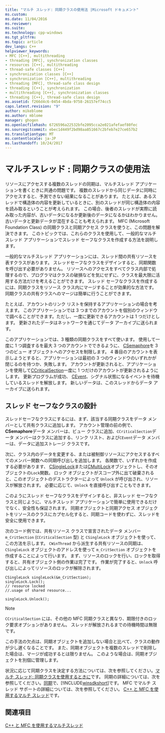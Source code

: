 ```yaml
---
title: "マルチ スレッド: 同期クラスの使用法 |Microsoft ドキュメント"
ms.custom: 
ms.date: 11/04/2016
ms.reviewer: 
ms.suite: 
ms.technology: cpp-windows
ms.tgt_pltfrm: 
ms.topic: article
dev_langs: C++
helpviewer_keywords:
- MFC [C++], multithreading
- threading [MFC], synchronization classes
- resources [C++], multithreading
- thread-safe classes [C++]
- synchronization classes [C++]
- synchronization [C++], multithreading
- threading [MFC], thread-safe class design
- threading [C++], synchronization
- multithreading [C++], synchronization classes
- threading [C++], thread-safe class design
ms.assetid: f266d4c6-0454-4bda-9758-26157ef74cc5
caps.latest.revision: "9"
author: mikeblome
ms.author: mblome
manager: ghogen
ms.openlocfilehash: 6726596a22532bfe2095cca2e021afefaef80fec
ms.sourcegitcommit: ebec1d449f2bd98aa851667c2bfeb7e27ce657b2
ms.translationtype: MT
ms.contentlocale: ja-JP
ms.lasthandoff: 10/24/2017
---
```

# <a name="multithreading-how-to-use-the-synchronization-classes"></a>マルチスレッド : 同期クラスの使用法
リソースにアクセスする複数のスレッドの同期は、マルチスレッド アプリケーションを書くときに共通の問題です。 複数のスレッドから同じデータに同時にアクセスすると、予測できない結果になることがあります。 たとえば、あるスレッドで構造体の内容を更新しているときに、別のスレッドが同じ構造体の内容を読み取るということが考えられます。 この場合、後者のスレッドが実際に読み取った内容が、古いデータになるか更新後のデータになるかはわかりません。古いデータと更新データが混在することも考えられます。 MFC (Microsoft Foundation Class) の同期クラスと同期アクセス クラスを使うと、この問題を解決できます。 このトピックでは、これらのクラスを使用して、一般的なマルチスレッド アプリケーションでスレッド セーフなクラスを作成する方法を説明します。  
  
 一般的なマルチスレッド アプリケーションには、スレッド間の共有リソースを表すクラスがあります。 スレッドセーフなクラスをデザインすると、同期関数を呼び出す必要がありません。 リソースへのアクセスをすべてクラス内部で処理するので、プログラマはクラスの破損などを気にせずに、クラスを最大限に活用する方法だけを考えることができます。 スレッド セーフなクラスを作成するには、同期クラスをリソース クラス内にマージすることが効果的な方法です。 同期クラスの共有クラスへのマージは簡単に行うことができます。  
  
 たとえば、アカウントのリンク リストを保持するアプリケーションの場合を考えます。 このアプリケーションでは 3 つまでのアカウントを個別のウィンドウで調べることができます。ただし、一度に更新できるアカウントは 1 つだけとします。 更新されたデータはネットワークを通じてデータ アーカイブに送られます。  
  
 このアプリケーションでは、3 種類の同期クラスをすべて使います。 使用して一度に 1 つ調査するを最大 3 つのアカウントでできるように、 [CSemaphore](../mfc/reference/csemaphore-class.md)を 3 つのビュー オブジェクトへのアクセスを制限します。 4 番目のアカウントを表示しようとすると、アプリケーションは最初の 3 つのウィンドウのいずれかが閉じるのを待つか、失敗します。 アカウントが更新されると、アプリケーションを使用して[CCriticalSection](../mfc/reference/ccriticalsection-class.md)一度に 1 つだけのアカウントが更新されるようにします。 更新プログラムが成功、 [CEvent](../mfc/reference/cevent-class.md)、シグナル状態になるイベントを待機しているスレッドを解放します。 新しいデータは、このスレッドからデータ アーカイブに送られます。  
  
##  <a name="_mfc_designing_a_thread.2d.safe_class"></a>スレッド セーフなクラスの設計  
 スレッドセーフなクラスにするには、まず、該当する同期クラスをデータ メンバーとして共有クラスに追加します。 アカウント管理の前の例で、 **CSemaphore**データ メンバーは、ビュー クラスに追加、`CCriticalSection`データ メンバーはクラスに追加する、リンク リスト、および`CEvent`データ メンバーは、データに追加ストレージ クラスです。  
  
 次に、クラス内のデータを変更する、または被制御リソースにアクセスするすべてのメンバー関数への同期呼び出しを追加します。 各関数で、いずれかを作成する必要があります、 [CSingleLock](../mfc/reference/csinglelock-class.md)または[CMultiLock](../mfc/reference/cmultilock-class.md)オブジェクトし、そのオブジェクトの`Lock`関数。 ロック オブジェクトがスコープ外に出て破棄されると、このオブジェクトのデストラクターによって `Unlock` が呼び出され、リソースが解放されます。 必要に応じて、`Unlock` を直接呼び出すこともできます。  
  
 このようにスレッド セーフなクラスをデザインすると、非スレッド セーフなクラスと同じように、マルチスレッド アプリケーションで簡単に使用できるだけでなく、安全性も保証されます。 同期オブジェクトと同期アクセス オブジェクトをリソースのクラスにカプセル化すると、同期コードを使わずに、スレッドを安全に使用できます。  
  
 次のコード例では、共有リソース クラスで宣言されたデータ メンバー `m_CritSection` (`CCriticalSection` 型) と `CSingleLock` オブジェクトを使って、この方法を示します。 `CWinThread` から派生する共有リソースの同期は、`CSingleLock` オブジェクトのアドレスを使って `m_CritSection` オブジェクトを作成することによって行います。 まず、リソースのロックを行い、ロックを取得すると、共有オブジェクト側の作業は完了です。 作業が完了すると、`Unlock` 呼び出しによってリソースのロックが解除されます。  
  
```  
CSingleLock singleLock(&m_CritSection);  
singleLock.Lock();  
// resource locked  
//.usage of shared resource...  
  
singleLock.Unlock();  
```  
  
> [!NOTE]
>  `CCriticalSection` には、その他の MFC 同期クラスと異なり、期限付きのロック要求オプションがありません。 スレッドが解放されるまでの待機時間は無限です。  
  
 この手法の欠点は、同期オブジェクトを追加しない場合と比べて、クラスの動作が少し遅くなることです。 また、同期オブジェクトを複数のスレッドで削除した場合は、マージが成功するとは限りません。 このような場合は、同期オブジェクトを別個に管理します。  
  
 状況に応じて同期クラスを決定する方法については、次を参照してください。[マルチ スレッド: 同期クラスを使用するときに](../parallel/multithreading-when-to-use-the-synchronization-classes.md)です。 同期の詳細については、次を参照してください。[同期](http://msdn.microsoft.com/library/windows/desktop/ms686353)で、[!INCLUDE[winsdkshort](../atl-mfc-shared/reference/includes/winsdkshort_md.md)]です。 MFC でマルチ スレッド サポートの詳細については、次を参照してください。 [C++ と MFC を使用するマルチ スレッド](../parallel/multithreading-with-cpp-and-mfc.md)です。  
  
## <a name="see-also"></a>関連項目  
 [C++ と MFC を使用するマルチスレッド](../parallel/multithreading-with-cpp-and-mfc.md)